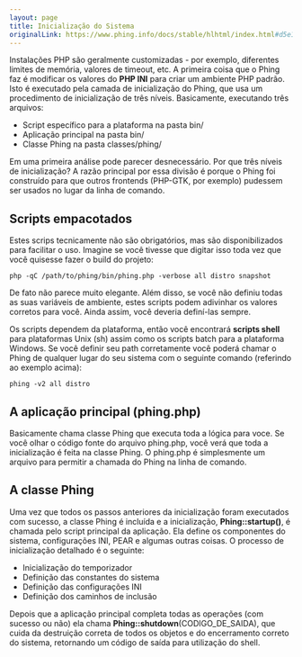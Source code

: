 ```yaml
---
layout: page
title: Inicialização do Sistema
originalLink: https://www.phing.info/docs/stable/hlhtml/index.html#d5e1778
---
```


Instalações PHP são geralmente customizadas - por exemplo, diferentes limites de memória, valores de timeout, etc. A
primeira coisa que o Phing faz é modificar os valores do **PHP INI** para criar um ambiente PHP padrão. Isto é executado pela 
camada de inicialização do Phing, que usa um procedimento de inicialização de três níveis. Basicamente, executando três
arquivos:

* Script específico para a plataforma na pasta bin/
* Aplicação principal na pasta bin/
* Classe Phing na pasta classes/phing/

Em uma primeira análise pode parecer desnecessário. Por que três níveis de inicialização? A razão principal por essa divisão é
porque o Phing foi construído para que outros frontends (PHP-GTK, por exemplo) pudessem ser usados no lugar da linha de 
comando.

## Scripts empacotados

Estes scrips tecnicamente não são obrigatórios, mas são disponibilizados para facilitar o uso. Imagine se você tivesse que
digitar isso toda vez que você quisesse fazer o build do projeto: 

```command
php -qC /path/to/phing/bin/phing.php -verbose all distro snapshot
```

De fato não parece muito elegante. Além disso, se você não definiu todas as suas variáveis de ambiente, estes scripts podem
adivinhar os valores corretos para você. Ainda assim, você deveria definí-las sempre.

Os scripts dependem da plataforma, então você encontrará **scripts shell** para plataformas Unix (sh) assim como os scripts
batch para a plataforma Windows. Se você definir seu path corretamente você poderá chamar o Phing de qualquer lugar do
seu sistema com o seguinte comando (referindo ao exemplo acima):

```command
phing -v2 all distro
```

## A aplicação principal (phing.php)

Basicamente chama classe Phing que executa toda a lógica para voce. Se você olhar o código fonte do arquivo phing.php,
você verá que toda a inicialização é feita na classe Phing. O phing.php é simplesmente um arquivo para permitir a chamada do
Phing na linha de comando.

## A classe Phing

Uma vez que todos os passos anteriores da inicialização foram executados com sucesso, a classe Phing é incluída e a
inicialização, **Phing::startup()**, é chamada pelo script principal da aplicação. Ela define os componentes do sistema,
configurações INI, PEAR e algumas outras coisas. O processo de inicialização detalhado é o seguinte: 

* Inicialização do temporizador
* Definição das constantes do sistema
* Definição das configurações INI
* Definição dos caminhos de inclusão

Depois que a aplicação principal completa todas as operações (com sucesso ou não) ela chama
**Phing::shutdown**(CODIGO_DE_SAIDA), que cuida da destruição correta de todos os objetos e do encerramento correto do
sistema, retornando um código de saída para utilização do shell.